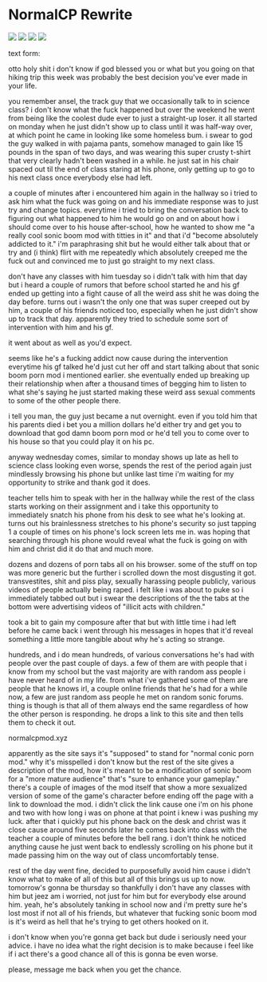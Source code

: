 # NormalCP Rewrite
![](https://files.catbox.moe/4sz9q2.png)
![](https://files.catbox.moe/4f6uo2.png)
![](https://files.catbox.moe/qk96yp.png)
![](https://files.catbox.moe/08y24z.png)

text form:

otto holy shit i don't know if god blessed you or what but you going on that hiking trip this week was probably the best decision you've ever made in your life.

you remember ansel, the track guy that we occasionally talk to in science class? i don't know what the fuck happened but over the weekend he went from being like the coolest dude ever to just a straight-up loser. it all started on monday when he just didn't show up to class until it was half-way over, at which point he came in looking like some homeless bum. i swear to god the guy walked in with pajama pants, somehow managed to gain like 15 pounds in the span of two days, and was wearing this super crusty t-shirt that very clearly hadn't been washed in a while. he just sat in his chair spaced out til the end of class staring at his phone, only getting up to go to his next class once everybody else had left.

a couple of minutes after i encountered him again in the hallway so i tried to ask him what the fuck was going on and his immediate response was to just try and change topics. everytime i tried to bring the conversation back to figuring out what happened to him he would go on and on about how i should come over to his house after-school, how he wanted to show me "a really cool sonic boom mod with titties in it" and that i'd "become absolutely addicted to it." i'm paraphrasing shit but he would either talk about that or try and (i think) flirt with me repeatedly which absolutely creeped me the fuck out and convinced me to just go straight to my next class.

don't have any classes with him tuesday so i didn't talk with him that day but i heard a couple of rumors that before school started he and his gf ended up getting into a fight cause of all the weird ass shit he was doing the day before. turns out i wasn't the only one that was super creeped out by him, a couple of his friends noticed too, especially when he just didn't show up to track that day. apparently they tried to schedule some sort of intervention with him and his gf.

it went about as well as you'd expect.

seems like he's a fucking addict now cause during the intervention everytime his gf talked he'd just cut her off and start talking about that sonic boom porn mod i mentioned earlier. she eventually ended up breaking up their relationship when after a thousand times of begging him to listen to what she's saying he just started making these weird ass sexual comments to some of the other people there.

i tell you man, the guy just became a nut overnight. even if you told him that his parents died i bet you a million dollars he'd either try and get you to download that god damn boom porn mod or he'd tell you to come over to his house so that you could play it on his pc.

anyway wednesday comes, similar to monday shows up late as hell to science class looking even worse, spends the rest of the period again just mindlessly browsing his phone but unlike last time i'm waiting for my opportunity to strike and thank god it does.

teacher tells him to speak with her in the hallway while the rest of the class starts working on their assignment and i take this opportunity to immediately snatch his phone from his desk to see what he's looking at. turns out his brainlessness stretches to his phone's security so just tapping 1 a couple of times on his phone's lock screen lets me in. was hoping that searching through his phone would reveal what the fuck is going on with him and christ did it do that and much more.

dozens and dozens of porn tabs all on his browser. some of the stuff on top was more generic but the further i scrolled down the most disgusting it got. transvestites, shit and piss play, sexually harassing people publicly, various videos of people actually being raped. i felt like i was about to puke so i immediately tabbed out but i swear the descriptions of the the tabs at the bottom were advertising videos of "illicit acts with children."

took a bit to gain my composure after that but with little time i had left before he came back i went through his messages in hopes that it'd reveal something a little more tangible about why he's acting so strange.

hundreds, and i do mean hundreds, of various conversations he's had with people over the past couple of days. a few of them are with people that i know from my school but the vast majority are with random ass people i have never heard of in my life. from what i've gathered some of them are people that he knows irl, a couple online friends that he's had for a while now, a few are just random ass people he met on random sonic forums. thing is though is that all of them always end the same regardless of how the other person is responding. he drops a link to this site and then tells them to check it out.

normalcpmod.xyz

apparently as the site says it's "supposed" to stand for "normal conic porn mod." why it's misspelled i don't know but the rest of the site gives a description of the mod, how it's meant to be a modification of sonic boom for a "more mature audience" that's "sure to enhance your gameplay." there's a couple of images of the mod itself that show a more sexualized version of some of the game's character before ending off the page with a link to download the mod. i didn't click the link cause one i'm on his phone and two with how long i was on phone at that point i knew i was pushing my luck. after that i quickly put his phone back on the desk and christ was it close cause around five seconds later he comes back into class with the teacher a couple of minutes before the bell rang. i don't think he noticed anything cause he just went back to endlessly scrolling on his phone but it made passing him on the way out of class uncomfortably tense.

rest of the day went fine, decided to purposefully avoid him cause i didn't know what to make of all of this but all of this brings us up to now. tomorrow's gonna be thursday so thankfully i don't have any classes with him but jeez am i worried, not just for him but for everybody else around him. yeah, he's absolutely tanking in school now and i'm pretty sure he's lost most if not all of his friends, but whatever that fucking sonic boom mod is it's weird as hell that he's trying to get others hooked on it.

i don't know when you're gonna get back but dude i seriously need your advice. i have no idea what the right decision is to make because i feel like if i act there's a good chance all of this is gonna be even worse.

please, message me back when you get the chance.
